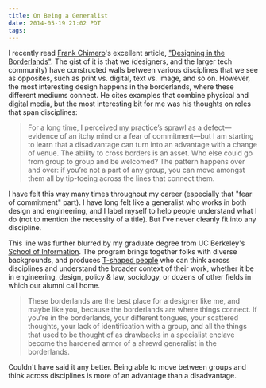 ```yaml
---
title: On Being a Generalist
date: 2014-05-19 21:02 PDT
tags:
---
```


I recently read [Frank Chimero](http://frankchimero.com/intros/quilt/)'s excellent article, ["Designing in the Borderlands"](http://frankchimero.com/talks/designing-in-the-borderlands/transcript/). The gist of it is that we (designers, and the larger tech community) have constructed walls between various disciplines that we see as opposites, such as print vs. digital, text vs. image, and so on. However, the most interesting design happens in the borderlands, where these different mediums connect. He cites examples that combine physical and digital media, but the most interesting bit for me was his thoughts on roles that span disciplines:

> For a long time, I perceived my practice’s sprawl as a defect—evidence of an itchy mind or a fear of commitment—but I am starting to learn that a disadvantage can turn into an advantage with a change of venue. The ability to cross borders is an asset. Who else could go from group to group and be welcomed? The pattern happens over and over: if you’re not a part of any group, you can move amongst them all by tip-toeing across the lines that connect them.

I have felt this way many times throughout my career (especially that "fear of commitment" part). I have long felt like a generalist who works in both design and engineering, and I label myself to help people understand what I do (not to mention the necessity of a title). But I've never cleanly fit into any discipline.

This line was further blurred by my graduate degree from UC Berkeley's [School of Information](http://ischool.berkeley.edu). The program brings together folks with diverse backgrounds, and produces [T-shaped people](http://en.wikipedia.org/wiki/T-shaped_skills) who can think across disciplines and understand the broader context of their work, whether it be in engineering, design, policy & law, sociology, or dozens of other fields in which our alumni call home.

> These borderlands are the best place for a designer like me, and maybe like you, because the borderlands are where things connect. If you’re in the borderlands, your different tongues, your scattered thoughts, your lack of identification with a group, and all the things that used to be thought of as drawbacks in a specialist enclave become the hardened armor of a shrewd generalist in the borderlands.

Couldn't have said it any better. Being able to move between groups and think across disciplines is more of an advantage than a disadvantage.
